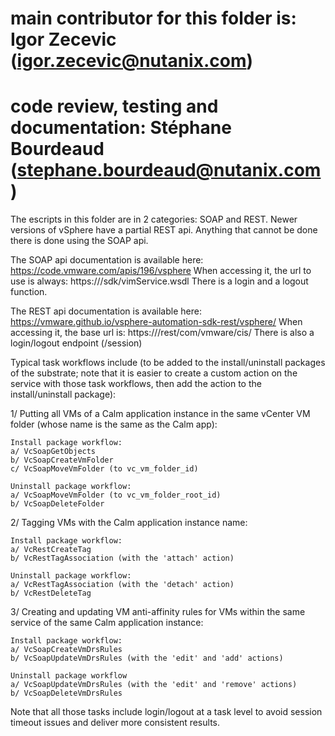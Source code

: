 # main contributor for this folder is: Igor Zecevic (igor.zecevic@nutanix.com)
# code review, testing and documentation: Stéphane Bourdeaud (stephane.bourdeaud@nutanix.com)

The escripts in this folder are in 2 categories: SOAP and REST.
Newer versions of vSphere have a partial REST api.  Anything that cannot be done there is done using the SOAP api.

The SOAP api documentation is available here: https://code.vmware.com/apis/196/vsphere
When accessing it, the url to use is always: https://<vcenter>/sdk/vimService.wsdl
There is a login and a logout function.

The REST api documentation is available here: https://vmware.github.io/vsphere-automation-sdk-rest/vsphere/
When accessing it, the base url is: https://<vcenter>/rest/com/vmware/cis/
There is also a login/logout endpoint (/session)

Typical task workflows include (to be added to the install/uninstall packages of the substrate; note that it is easier to create a custom action on the service with those task workflows, then add the action to the install/uninstall package):

1/ Putting all VMs of a Calm application instance in the same vCenter VM folder (whose name is the same as the Calm app):
    
    Install package workflow:
    a/ VcSoapGetObjects
    b/ VcSoapCreateVmFolder
    c/ VcSoapMoveVmFolder (to vc_vm_folder_id)

    Uninstall package workflow:
    a/ VcSoapMoveVmFolder (to vc_vm_folder_root_id)
    b/ VcSoapDeleteFolder

2/ Tagging VMs with the Calm application instance name:

    Install package workflow:
    a/ VcRestCreateTag
    b/ VcRestTagAssociation (with the 'attach' action)

    Uninstall package workflow:
    a/ VcRestTagAssociation (with the 'detach' action)
    b/ VcRestDeleteTag

3/ Creating and updating VM anti-affinity rules for VMs within the same service of the same Calm application instance:

    Install package workflow:
    a/ VcSoapCreateVmDrsRules
    b/ VcSoapUpdateVmDrsRules (with the 'edit' and 'add' actions)

    Uninstall package workflow
    a/ VcSoapUpdateVmDrsRules (with the 'edit' and 'remove' actions)
    b/ VcSoapDeleteVmDrsRules

Note that all those tasks include login/logout at a task level to avoid session timeout issues and deliver more consistent results.
